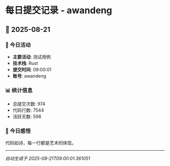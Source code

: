 # 每日提交记录 - awandeng

## 📅 2025-08-21

### 🎯 今日活动
- **主要活动**: 测试用例
- **技术栈**: Rust
- **提交时间**: 09:00:01
- **账号**: awandeng

### 📊 统计信息
- 总提交次数: 974
- 代码行数: 7544
- 活跃天数: 598

### 💭 今日感悟
代码如诗，每一行都是艺术的体现。

---
*自动生成于 2025-08-21T09:00:01.361051*
